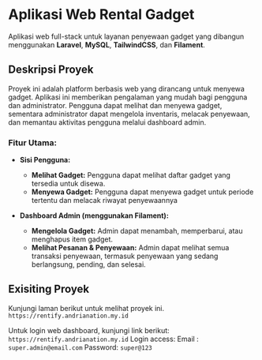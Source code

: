 # Aplikasi Web Rental Gadget

Aplikasi web full-stack untuk layanan penyewaan gadget yang dibangun menggunakan **Laravel**, **MySQL**, **TailwindCSS**, dan **Filament**.

## Deskripsi Proyek

Proyek ini adalah platform berbasis web yang dirancang untuk menyewa gadget. Aplikasi ini memberikan pengalaman yang mudah bagi pengguna dan administrator. Pengguna dapat melihat dan menyewa gadget, sementara administrator dapat mengelola inventaris, melacak penyewaan, dan memantau aktivitas pengguna melalui dashboard admin.

### Fitur Utama:
- **Sisi Pengguna:**
  - **Melihat Gadget:** Pengguna dapat melihat daftar gadget yang tersedia untuk disewa.
  - **Menyewa Gadget:** Pengguna dapat menyewa gadget untuk periode tertentu dan melacak riwayat penyewaannya
  
- **Dashboard Admin (menggunakan Filament):**
  - **Mengelola Gadget:** Admin dapat menambah, memperbarui, atau menghapus item gadget.
  - **Melihat Pesanan & Penyewaan:** Admin dapat melihat semua transaksi penyewaan, termasuk penyewaan yang sedang berlangsung, pending, dan selesai.

## Exisiting Proyek
Kunjungi laman berikut untuk melihat proyek ini.
`https://rentify.andrianation.my.id`

Untuk login web dashboard, kunjungi link berikut:
`https://rentify.andrianation.my.id`
Login access:
Email : `super.admin@email.com`
Password: `super@123`

